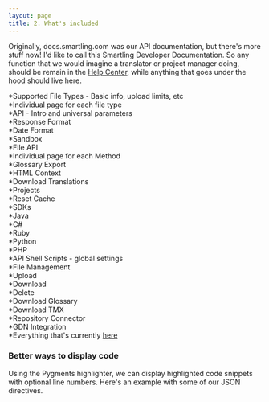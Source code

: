 ```yaml
---
layout: page
title: 2. What's included
---
```


Originally, docs.smartling.com was our API documentation, but there's more stuff now! I'd like to call this Smartling Developer Documentation. So any function that we would imagine a translator or project manager doing, should be remain in the [Help Center](http://support.smartling.com), while anything that goes under the hood should live here.


*Supported File Types - Basic info, upload limits, etc  
  *Individual page for each file type  
*API - Intro and universal parameters  
  *Response Format  
  *Date Format  
  *Sandbox  
  *File API  
    *Individual page for each Method  
  *Glossary Export  
  *HTML Context  
  *Download Translations  
  *Projects  
  *Reset Cache  
*SDKs  
  *Java  
  *C#  
  *Ruby  
  *Python  
  *PHP  
*API Shell Scripts - global settings  
  *File Management  
    *Upload  
    *Download  
    *Delete  
  *Download Glossary  
  *Download TMX  
*Repository Connector  
*GDN Integration  
  *Everything that's currently [here](http://support.smartling.com/hc/en-us/sections/200175148-Integration-Guide)  

### Better ways to display code

Using the Pygments highlighter, we can display highlighted code snippets with optional line numbers. Here's an example with some of our JSON directives.
